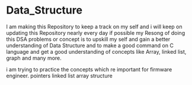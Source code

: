 # Data_Structure

I am making this Repository to keep a track on my self and i will keep on updating this Repository nearly every day if possible my 
Resong of doing this DSA problems or concept is to upskill my self and gain a better understanding of Data Structure and to make a good command on C language and get a good understanding of concepts like Array, linked list, graph and many more.

i am trying to practice the concepts which re important for firmware engineer.
pointers 
linked list
array
structure 


